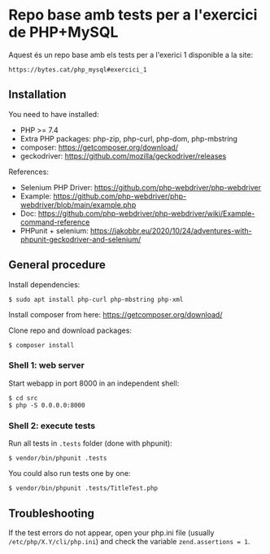 # Repo base amb tests per a l'exercici de PHP+MySQL

Aquest és un repo base amb els tests per a l'exerici 1 disponible a la site:

    https://bytes.cat/php_mysql#exercici_1

## Installation

You need to have installed:
  * PHP >= 7.4
  * Extra PHP packages: php-zip, php-curl, php-dom, php-mbstring
  * composer: https://getcomposer.org/download/
  * geckodriver: https://github.com/mozilla/geckodriver/releases

References:
  * Selenium PHP Driver: https://github.com/php-webdriver/php-webdriver
  * Example: https://github.com/php-webdriver/php-webdriver/blob/main/example.php
  * Doc: https://github.com/php-webdriver/php-webdriver/wiki/Example-command-reference
  * PHPunit + selenium: https://jakobbr.eu/2020/10/24/adventures-with-phpunit-geckodriver-and-selenium/


## General procedure

Install dependencies:

    $ sudo apt install php-curl php-mbstring php-xml

Install composer from here: https://getcomposer.org/download/

Clone repo and download packages:

    $ composer install

### Shell 1: web server
Start webapp in port 8000 in an independent shell:

    $ cd src
    $ php -S 0.0.0.0:8000

### Shell 2: execute tests
Run all tests in ``.tests`` folder (done with phpunit):

    $ vendor/bin/phpunit .tests

You could also run tests one by one:

    $ vendor/bin/phpunit .tests/TitleTest.php

## Troubleshooting

If the test errors do not appear, open your php.ini file (usually ``/etc/php/X.Y/cli/php.ini``) and check the variable ``zend.assertions = 1``.

